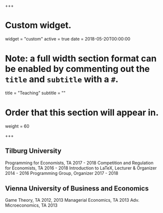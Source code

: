 +++
# Custom widget.
widget = "custom"
active = true
date = 2018-05-20T00:00:00

# Note: a full width section format can be enabled by commenting out the `title` and `subtitle` with a `#`.
title = "Teaching"
subtitle = ""

# Order that this section will appear in.
weight = 60

+++

## Tilburg University

Programming for Economists, TA 2017 - 2018
Competition and Regulation for Economists, TA 2016 - 2018
Introduction to LaTeX, Lecturer & Organizer 2014 - 2016
Programming Group, Organizer 2017 - 2018

## Vienna University of Business and Economics

Game Theory, TA 2012, 2013
Managerial Economics, TA 2013
Adv. Microeconomics, TA 2013
